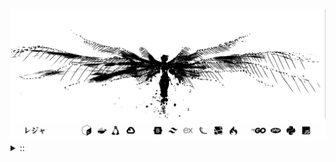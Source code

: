 <img src="./banner.png">
<details><summary> :: </summary>
<!--START_SECTION:waka-->

```
From: 09 August 2024 - To: 22 June 2025

Total Time: 1,529 hrs 37 mins

Python                     382 hrs 32 mins //////-------------------   23.10 %
PHP                        294 hrs 21 mins ////---------------------   17.78 %
Markdown                   214 hrs 53 mins ///----------------------   12.98 %
Other                      126 hrs 18 mins //-----------------------   07.63 %
```

<!--END_SECTION:waka-->
</details>
